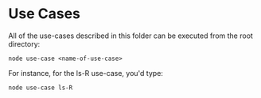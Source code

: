# Use Cases

All of the use-cases described in this folder can be executed from the root directory:

`node use-case <name-of-use-case>`

For instance, for the ls-R use-case, you'd type:

`node use-case ls-R`
